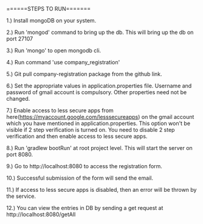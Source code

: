 ======STEPS TO RUN=======

1.) Install mongoDB on your system.

2.) Run 'mongod' command to bring up the db. This will bring up the db on port 27107

3.) Run 'mongo' to open mongodb cli.

4.) Run command 'use company_registration'

5.) Git pull company-registration package from the github link.

6.) Set the appropriate values in application.properties file. Username and password of gmail account is compulsory. Other properties need not be changed.

7.) Enable access to less secure apps from here(https://myaccount.google.com/lesssecureapps) on the gmail account which you have mentioned in application.properties.
This option won't be visible if 2 step verification is turned on. You need to disable 2 step verification and then enable
access to less secure apps.

8.) Run 'gradlew bootRun' at root project level. This will start the server on port 8080.

9.) Go to http://localhost:8080 to access the registration form.

10.) Successful submission of the form will send the email.

11.) If access to less secure apps is disabled, then an error will be thrown by the service.

12.) You can view the entries in DB by sending a get request at http://localhost:8080/getAll